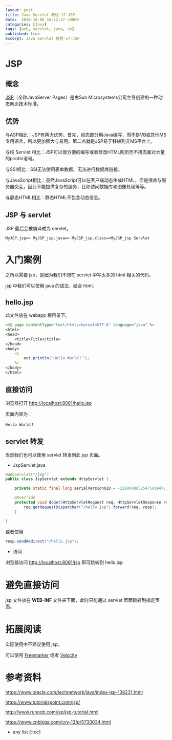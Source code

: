 ```yaml
---
layout: post
title: Java Servlet 教程-17-JSP
date:  2018-10-06 16:52:37 +0800
categories: [Java]
tags: [web, servlet, java, sh]
published: true
excerpt: Java Servlet 教程-17-JSP
---
```


# JSP 

## 概念 

[JSP](https://www.oracle.com/technetwork/java/index-jsp-138231.html)（全称JavaServer Pages）是由Sun Microsystems公司主导创建的一种动态网页技术标准。

## 优势

与ASP相比：JSP有两大优势。首先，动态部分用Java编写，而不是VB或其他MS专用语言，所以更加强大与易用。第二点就是JSP易于移植到非MS平台上。

与纯 Servlet 相比：JSP可以很方便的编写或者修改HTML网页而不用去面对大量的println语句。

与SSI相比：SSI无法使用表单数据、无法进行数据库链接。

与JavaScript相比：虽然JavaScript可以在客户端动态生成HTML，但是很难与服务器交互，因此不能提供复杂的服务，比如访问数据库和图像处理等等。

与静态HTML相比：静态HTML不包含动态信息。

## JSP 与 servlet

JSP 最后会被编译成为 servlet。

```
MyJSP.jsp=> MyJSP_jsp.java=> MyJSP_jsp.class=>MyJSP_jsp Servlet
```

# 入门案例

之所以需要 jsp，是因为我们不想在 servlet 中写太多的 html 相关的代码。

jsp 中我们可以使用 java 的语法，结合 html。

## hello.jsp

此文件放在 webapp 根目录下。

```jsp
<%@ page contentType="text/html;charset=UTF-8" language="java" %>
<html>
<head>
    <title>Title</title>
</head>
<body>
    <%
        out.println("Hello World！");
    %>
</body>
</html>
```

## 直接访问

浏览器打开 [http://localhost:8081/hello.jsp](http://localhost:8081/hello.jsp) 

页面内容为：

```
Hello World！
```

## servlet 转发

当然我们也可以使用 servlet 转发到此 jsp 页面。

- JspServlet.java

```java
@WebServlet("/jsp")
public class JspServlet extends HttpServlet {

    private static final long serialVersionUID = -2288088652547508947L;

    @Override
    protected void doGet(HttpServletRequest req, HttpServletResponse resp) throws ServletException, IOException {
        req.getRequestDispatcher("/hello.jsp").forward(req, resp);
    }

}
```

或者使用

```java
resp.sendRedirect("/hello.jsp");
```

- 访问

浏览器访问 [http://localhost:8081/jsp](http://localhost:8081/jsp) 即可跳转到 hello.jsp

# 避免直接访问

jsp 文件放在 **WEB-INF** 文件夹下面，此时只能通过 servlet 页面跳转到指定页面。

# 拓展阅读

实际使用中不建议使用 jsp。

可以使用 [Freemarker](https://houbb.github.io/2016/05/07/freemarker) 或者 [Velocity](https://houbb.github.io/2018/06/08/velocity)

# 参考资料

https://www.oracle.com/technetwork/java/index-jsp-138231.html

https://www.tutorialspoint.com/jsp/

http://www.runoob.com/jsp/jsp-tutorial.html

https://www.cnblogs.com/cyy-13/p/5733034.html

* any list
{:toc}